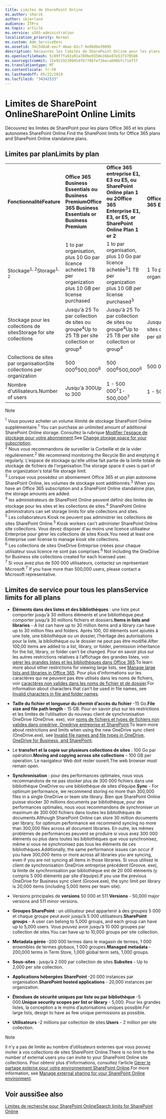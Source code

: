 ```yaml
---
title: Limites de SharePoint Online
ms.author: sharik
author: skjerland
audience: ITPro
ms.topic: article
ms.service: o365-administration
localization_priority: Normal
ms.custom: Adm_ServiceDesc
ms.assetid: 34c5d8a8-eec7-46ae-82c7-9e9bdbe39895
description: Découvrez les limites de SharePoint Online pour les plans Office 365 Entreprise et pour les plans autonomes.
ms.openlocfilehash: 5c89f7fa92a91a780be9350e16be87e537370586
ms.sourcegitcommit: 15e92292209454f6778bfef26ecab96bfc71ef5f
ms.translationtype: MT
ms.contentlocale: fr-FR
ms.lasthandoff: 05/22/2019
ms.locfileid: "34342533"
---
```

# <a name="sharepoint-online-limits"></a><span data-ttu-id="62ffd-103">Limites de SharePoint Online</span><span class="sxs-lookup"><span data-stu-id="62ffd-103">SharePoint Online Limits</span></span>

<span data-ttu-id="62ffd-104">Découvrez les limites de SharePoint pour les plans Office 365 et les plans autonomes SharePoint Online.</span><span class="sxs-lookup"><span data-stu-id="62ffd-104">Find the SharePoint limits for Office 365 plans and SharePoint Online standalone plans.</span></span>
  
## <a name="limits-by-plan"></a><span data-ttu-id="62ffd-105">Limites par plan</span><span class="sxs-lookup"><span data-stu-id="62ffd-105">Limits by plan</span></span>

|||||
|:-----|:-----|:-----|:-----|
|<span data-ttu-id="62ffd-106">**Fonctionnalité**</span><span class="sxs-lookup"><span data-stu-id="62ffd-106">**Feature**</span></span> <br/> |<span data-ttu-id="62ffd-107">**Office 365 Business Essentials ou Business Premium**</span><span class="sxs-lookup"><span data-stu-id="62ffd-107">**Office 365 Business Essentials or Business Premium**</span></span> <br/> |<span data-ttu-id="62ffd-108">**Office 365 entreprise E1, E3 ou E5, ou SharePoint Online plan 1 ou 2**</span><span class="sxs-lookup"><span data-stu-id="62ffd-108">**Office 365 Enterprise E1, E3, or E5, or SharePoint Online Plan 1 or 2**</span></span> <br/> | <span data-ttu-id="62ffd-109">**Office 365 Entreprise F1**</span><span class="sxs-lookup"><span data-stu-id="62ffd-109">**Office 365 Enterprise F1**</span></span> <br/> |
|<span data-ttu-id="62ffd-110">Stockage<sup>1, 2</sup></span><span class="sxs-lookup"><span data-stu-id="62ffd-110">Storage<sup>1, 2</sup></span></span> <br/> |<span data-ttu-id="62ffd-111">1 to par organisation, plus 10 Go par licence achetée</span><span class="sxs-lookup"><span data-stu-id="62ffd-111">1 TB per organization plus 10 GB per license purchased</span></span>  <br/> |<span data-ttu-id="62ffd-112">1 to par organisation, plus 10 Go par licence achetée<sup>3</sup></span><span class="sxs-lookup"><span data-stu-id="62ffd-112">1 TB per organization plus 10 GB per license purchased<sup>3</sup></span></span> <br/> |<span data-ttu-id="62ffd-113">1 To par organisation <sup>3</sup></span><span class="sxs-lookup"><span data-stu-id="62ffd-113">1 TB per organization <sup>3</sup></span></span> <br/> |
|<span data-ttu-id="62ffd-114">Stockage pour les collections de sites</span><span class="sxs-lookup"><span data-stu-id="62ffd-114">Storage for site collections</span></span>  <br/> |<span data-ttu-id="62ffd-115">Jusqu'à 25 To par collection de sites ou groupe<sup>4</sup></span><span class="sxs-lookup"><span data-stu-id="62ffd-115">Up to 25 TB per site collection or group<sup>4</sup></span></span> <br/> |<span data-ttu-id="62ffd-116">Jusqu'à 25 To par collection de sites ou groupe<sup>4</sup></span><span class="sxs-lookup"><span data-stu-id="62ffd-116">Up to 25 TB per site collection or group<sup>4</sup></span></span> <br/> |<span data-ttu-id="62ffd-117">Jusqu'à 25 To par collection de sites ou groupe<sup>5</sup></span><span class="sxs-lookup"><span data-stu-id="62ffd-117">Up to 25 TB per site collection or group<sup>5</sup></span></span> <br/> |
|<span data-ttu-id="62ffd-118">Collections de sites par organisation</span><span class="sxs-lookup"><span data-stu-id="62ffd-118">Site collections per organization</span></span>  <br/> |<span data-ttu-id="62ffd-119">500 000<sup>6</sup></span><span class="sxs-lookup"><span data-stu-id="62ffd-119">500,000<sup>6</sup></span></span> <br/> |<span data-ttu-id="62ffd-120">500 000<sup>6</sup></span><span class="sxs-lookup"><span data-stu-id="62ffd-120">500,000<sup>6</sup></span></span> <br/> |<span data-ttu-id="62ffd-121">500 000</span><span class="sxs-lookup"><span data-stu-id="62ffd-121">500,000</span></span><br/> |
|<span data-ttu-id="62ffd-122">Nombre d'utilisateurs.</span><span class="sxs-lookup"><span data-stu-id="62ffd-122">Number of users</span></span>  <br/> |<span data-ttu-id="62ffd-123">Jusqu'à 300</span><span class="sxs-lookup"><span data-stu-id="62ffd-123">Up to 300</span></span>  <br/> |<span data-ttu-id="62ffd-124">1 - 500 000<sup>7</sup></span><span class="sxs-lookup"><span data-stu-id="62ffd-124">1- 500,000<sup>7</sup></span></span> <br/> |<span data-ttu-id="62ffd-125">1 - 500 000<sup>7</sup></span><span class="sxs-lookup"><span data-stu-id="62ffd-125">1- 500,000<sup>7</sup></span></span> <br/> |
   
> [!NOTE]
> <span data-ttu-id="62ffd-126"><sup>1</sup> Vous pouvez acheter un volume illimité de stockage SharePoint Online supplémentaire.</span><span class="sxs-lookup"><span data-stu-id="62ffd-126"><sup>1</sup> You can purchase an unlimited amount of additional SharePoint Online storage.</span></span> <span data-ttu-id="62ffd-127">Consultez la rubrique [Modifier l'espace de stockage pour votre abonnement](https://support.office.com/article/96EA3533-DE64-4B01-839A-C560875A662C).</span><span class="sxs-lookup"><span data-stu-id="62ffd-127">See [Change storage space for your subscription](https://support.office.com/article/96EA3533-DE64-4B01-839A-C560875A662C).</span></span> 
<br/><span data-ttu-id="62ffd-128"><sup>2</sup> Nous vous recommandons de surveiller la Corbeille et de la vider régulièrement.</span><span class="sxs-lookup"><span data-stu-id="62ffd-128"><sup>2</sup> We recommend monitoring the Recycle Bin and emptying it regularly.</span></span> <span data-ttu-id="62ffd-129">L'espace de stockage qu'elle utilise fait partie de la limite totale de stockage de fichiers de l'organisation.</span><span class="sxs-lookup"><span data-stu-id="62ffd-129">The storage space it uses is part of the organization's total file storage limit.</span></span> 
<br/> <span data-ttu-id="62ffd-130"><sup>3</sup> Lorsque vous possédez un abonnement Office 365 et un plan autonome SharePoint Online, les volumes de stockage sont additionnés.</span><span class="sxs-lookup"><span data-stu-id="62ffd-130"><sup>3</sup> When you have an Office 365 subscription and a SharePoint Online standalone plan, the storage amounts are added.</span></span> 
<br/><span data-ttu-id="62ffd-131"><sup>4</sup> les administrateurs de SharePoint Online peuvent définir des limites de stockage pour les sites et les collections de sites.</span><span class="sxs-lookup"><span data-stu-id="62ffd-131"><sup>4</sup> SharePoint Online administrators can set storage limits for site collections and sites.</span></span>
<br/> <span data-ttu-id="62ffd-132"><sup>5</sup> Les collaborateurs Kiosk ne peuvent pas administrer les collections de sites SharePoint Online.</span><span class="sxs-lookup"><span data-stu-id="62ffd-132"><sup>5</sup> Kiosk workers can't administer SharePoint Online site collections.</span></span> <span data-ttu-id="62ffd-133">Vous devez disposer d'au moins une licence utilisateur Enterprise pour gérer les collections de sites Kiosk.</span><span class="sxs-lookup"><span data-stu-id="62ffd-133">You need at least one Enterprise user license to manage kiosk site collections.</span></span> 
<br/> <span data-ttu-id="62ffd-134"><sup>6</sup> Les collections de sites OneDrive Entreprise créées pour chaque utilisateur sous licence ne sont pas comprises.</span><span class="sxs-lookup"><span data-stu-id="62ffd-134"><sup>6</sup> Not including the OneDrive for Business site collections created for each licensed user.</span></span> 
<br/><span data-ttu-id="62ffd-135"><sup>7</sup> Si vous avez plus de 500 000 utilisateurs, contactez un représentant Microsoft.</span><span class="sxs-lookup"><span data-stu-id="62ffd-135"><sup>7</sup> If you have more than 500,000 users, please contact a Microsoft representative.</span></span> 
  

  
## <a name="service-limits-for-all-plans"></a><span data-ttu-id="62ffd-136">Limites de service pour tous les plans</span><span class="sxs-lookup"><span data-stu-id="62ffd-136">Service limits for all plans</span></span>

- <span data-ttu-id="62ffd-137">**Éléments dans des listes et des bibliothèques** : une liste peut comporter jusqu’à 30 millions éléments et une bibliothèque peut comporter jusqu’à 30 millions fichiers et dossiers.</span><span class="sxs-lookup"><span data-stu-id="62ffd-137">**Items in lists and libraries** - A list can have up to 30 million items and a library can have up to 30 million files and folders.</span></span> <span data-ttu-id="62ffd-138">Après 100, 00 éléments sont ajoutés à une liste, une bibliothèque ou un dossier, l’héritage des autorisations pour la liste, la bibliothèque ou le dossier ne peut pas être modifié.</span><span class="sxs-lookup"><span data-stu-id="62ffd-138">After 100,00 items are added to a list, library, or folder, permission inheritance for the list, library, or folder can't be changed.</span></span> <span data-ttu-id="62ffd-139">Pour en savoir plus sur les autres restrictions relatives à l’affichage des grandes listes, voir [gérer les grandes listes et les bibliothèques dans Office 365](https://support.office.com/article/b4038448-ec0e-49b7-b853-679d3d8fb784).</span><span class="sxs-lookup"><span data-stu-id="62ffd-139">To learn more about other restrictions for viewing large lists, see [Manage large lists and libraries in Office 365](https://support.office.com/article/b4038448-ec0e-49b7-b853-679d3d8fb784).</span></span> <span data-ttu-id="62ffd-140">Pour plus d’informations sur les caractères qui ne peuvent pas être utilisés dans les noms de fichiers, voir [caractères non valides dans les noms de fichier et de dossier](https://support.office.com/article/64883a5d-228e-48f5-b3d2-eb39e07630fa).</span><span class="sxs-lookup"><span data-stu-id="62ffd-140">For information about characters that can't be used in file names, see [Invalid characters in file and folder names](https://support.office.com/article/64883a5d-228e-48f5-b3d2-eb39e07630fa).</span></span>

- <span data-ttu-id="62ffd-141">**Taille du fichier et longueur du chemin d’accès du fichier** -15 Go.</span><span class="sxs-lookup"><span data-stu-id="62ffd-141">**File size and file path length** - 15 GB.</span></span> <span data-ttu-id="62ffd-142">Pour en savoir plus sur les restrictions et les limites de l’utilisation du nouveau client de synchronisation OneDrive (OneDrive. exe), voir [noms de fichiers et types de fichiers non valides dans onedrive, Onedrive entreprise et SharePoint](https://support.office.com/article/64883a5d-228e-48f5-b3d2-eb39e07630fa).</span><span class="sxs-lookup"><span data-stu-id="62ffd-142">To learn more about restrictions and limits when using the new OneDrive sync client (OneDrive.exe), see [Invalid file names and file types in OneDrive, OneDrive for Business, and SharePoint](https://support.office.com/article/64883a5d-228e-48f5-b3d2-eb39e07630fa).</span></span>

- <span data-ttu-id="62ffd-143">Le **transfert et la copie sur plusieurs collections de sites** : 100 Go par opération.</span><span class="sxs-lookup"><span data-stu-id="62ffd-143">**Moving and copying across site collections** – 100 GB per operation.</span></span> <span data-ttu-id="62ffd-144">Le navigateur Web doit rester ouvert.</span><span class="sxs-lookup"><span data-stu-id="62ffd-144">The web browser must remain open.</span></span>

- <span data-ttu-id="62ffd-145">**Synchronisation** : pour des performances optimales, nous vous recommandons de ne pas stocker plus de 300 000 fichiers dans une bibliothèque OneDrive ou une bibliothèque de sites d’équipe.</span><span class="sxs-lookup"><span data-stu-id="62ffd-145">**Sync** - For optimum performance, we recommend storing no more than 300,000 files in a single OneDrive or team site library.</span></span> <span data-ttu-id="62ffd-146">Bien que SharePoint Online puisse stocker 30 millions documents par bibliothèque, pour des performances optimales, nous vous recommandons de synchroniser un maximum de 300 000 fichiers dans toutes les bibliothèques de documents.</span><span class="sxs-lookup"><span data-stu-id="62ffd-146">Although SharePoint Online can store 30 million documents per library, for optimum performance we recommend syncing no more than 300,000 files across all document libraries.</span></span> <span data-ttu-id="62ffd-147">En outre, les mêmes problèmes de performances peuvent se produire si vous avez 300 000 éléments ou plus dans toutes les bibliothèques que vous synchronisez, même si vous ne synchronisez pas tous les éléments de ces bibliothèques.</span><span class="sxs-lookup"><span data-stu-id="62ffd-147">Additionally, the same performance issues can occur if you have 300,000 items or more across all libraries you are syncing, even if you are not syncing all items in those libraries.</span></span> <span data-ttu-id="62ffd-148">Si vous utilisez le client de synchronisation OneDrive entreprise précédent (Groove. exe), la limite de synchronisation par bibliothèque est de 20 000 éléments (y compris 5 000 éléments par site d’équipe).</span><span class="sxs-lookup"><span data-stu-id="62ffd-148">If you use the previous OneDrive for Business sync client (Groove.exe), the sync limit per library is 20,000 items (including 5,000 items per team site).</span></span>

- <span data-ttu-id="62ffd-149">Versions principales de **versions** 50 000 et 511.</span><span class="sxs-lookup"><span data-stu-id="62ffd-149">**Versions** - 50,000 major versions and 511 minor versions.</span></span>

- <span data-ttu-id="62ffd-150">**Groupes SharePoint** : un utilisateur peut appartenir à des groupes 5 000 et chaque groupe peut avoir jusqu’à 5 000 utilisateurs.</span><span class="sxs-lookup"><span data-stu-id="62ffd-150">**SharePoint groups** - A user can belong to 5,000 groups, and each group can have up to 5,000 users.</span></span> <span data-ttu-id="62ffd-151">Vous pouvez avoir jusqu’à 10 000 groupes par collection de sites.</span><span class="sxs-lookup"><span data-stu-id="62ffd-151">You can have up to 10,000 groups per site collection.</span></span>

- <span data-ttu-id="62ffd-152">**Metadata gérée** -200 000 termes dans le magasin de termes, 1 000 ensembles de termes globaux, 1 000 groupes.</span><span class="sxs-lookup"><span data-stu-id="62ffd-152">**Managed metadata** - 200,000 terms in Term Store, 1,000 global term sets, 1,000 groups.</span></span>

- <span data-ttu-id="62ffd-153">**Sous-sites** : jusqu’à 2 000 par collection de sites.</span><span class="sxs-lookup"><span data-stu-id="62ffd-153">**Subsites** - Up to 2,000 per site collection.</span></span>

- <span data-ttu-id="62ffd-154">**Applications hébergées SharePoint** -20 000 instances par organisation.</span><span class="sxs-lookup"><span data-stu-id="62ffd-154">**SharePoint hosted applications** - 20,000 instances per organization.</span></span>

- <span data-ttu-id="62ffd-155">**Étendues de sécurité uniques par liste ou par bibliothèque** -5 000.</span><span class="sxs-lookup"><span data-stu-id="62ffd-155">**Unique security scopes per list or library** - 5,000.</span></span> <span data-ttu-id="62ffd-156">Pour les grandes listes, la conception a le moins d’autorisations uniques possible.</span><span class="sxs-lookup"><span data-stu-id="62ffd-156">For large lists, design to have as few unique permissions as possible.</span></span>

- <span data-ttu-id="62ffd-157">**Utilisateurs** -2 millions par collection de sites.</span><span class="sxs-lookup"><span data-stu-id="62ffd-157">**Users** - 2 million per site collection.</span></span>

> [!NOTE]
> <span data-ttu-id="62ffd-158">Il n’y a pas de limite au nombre d’utilisateurs externes que vous pouvez inviter à vos collections de sites SharePoint Online.</span><span class="sxs-lookup"><span data-stu-id="62ffd-158">There is no limit to the number of external users you can invite to your SharePoint Online site collections.</span></span> <span data-ttu-id="62ffd-159">Pour obtenir plus d’informations, consultez l’article [Gérer le partage externe pour votre environnement SharePoint Online](/sharepoint/external-sharing-overview).</span><span class="sxs-lookup"><span data-stu-id="62ffd-159">For more information, see [Manage external sharing for your SharePoint Online environment](/sharepoint/external-sharing-overview).</span></span>

## <a name="see-also"></a><span data-ttu-id="62ffd-160">Voir aussi</span><span class="sxs-lookup"><span data-stu-id="62ffd-160">See also</span></span>

[<span data-ttu-id="62ffd-161">Limites de recherche pour SharePoint Online</span><span class="sxs-lookup"><span data-stu-id="62ffd-161">Search limits for SharePoint Online</span></span>](/sharepoint/search-limits)
